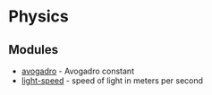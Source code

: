 # Physics

## Modules

* [avogadro](https://github.com/blewisio/avogadro) - Avogadro constant
* [light-speed](https://github.com/reggi/light-speed) - speed of light in meters per second

